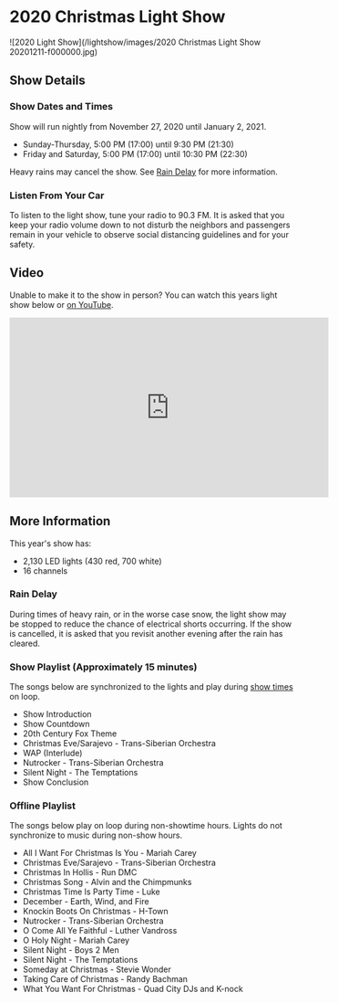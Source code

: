 # 2020 Christmas Light Show

![2020 Light Show](/lightshow/images/2020 Christmas Light Show 20201211-f000000.jpg)

## Show Details

### Show Dates and Times

Show will run nightly from November 27, 2020 until January 2, 2021.

* Sunday-Thursday, 5:00 PM (17:00) until 9:30 PM (21:30)
* Friday and Saturday, 5:00 PM (17:00) until 10:30 PM (22:30)

Heavy rains may cancel the show. See [Rain Delay](#rain-delay) for more information.

### Listen From Your Car

To listen to the light show, tune your radio to 90.3 FM.
It is asked that you keep your radio volume down to not disturb the neighbors and
passengers remain in your vehicle to observe social distancing guidelines and for your safety.

## Video

Unable to make it to the show in person?
You can watch this years light show below or
<a href="https://www.youtube.com/watch?v=fs6Lx8ySL9Y&feature=youtu.be" target="_blank">on YouTube</a>.

<iframe width="560" height="315" src="https://www.youtube.com/embed/fs6Lx8ySL9Y" frameborder="0"
allow="accelerometer; autoplay; clipboard-write; encrypted-media; gyroscope; picture-in-picture" allowfullscreen></iframe>

## More Information

This year's show has:

* 2,130 LED lights (430 red, 700 white)
* 16 channels

### Rain Delay

During times of heavy rain, or in the worse case snow, the light show may be stopped to reduce the
chance of electrical shorts occurring. If the show is cancelled, it is asked that you revisit
another evening after the rain has cleared.

### Show Playlist (Approximately 15 minutes)

The songs below are synchronized to the lights and play during [show times](#show-times-and-dates) on loop.

* Show Introduction
* Show Countdown
* 20th Century Fox Theme
* Christmas Eve/Sarajevo - Trans-Siberian Orchestra
* WAP (Interlude)
* Nutrocker - Trans-Siberian Orchestra
* Silent Night - The Temptations
* Show Conclusion

### Offline Playlist

The songs below play on loop during non-showtime hours. Lights do not synchronize to music during
non-show hours.

* All I Want For Christmas Is You - Mariah Carey
* Christmas Eve/Sarajevo - Trans-Siberian Orchestra
* Christmas In Hollis - Run DMC
* Christmas Song - Alvin and the Chimpmunks
* Christmas Time Is Party Time - Luke
* December - Earth, Wind, and Fire
* Knockin Boots On Christmas - H-Town
* Nutrocker - Trans-Siberian Orchestra
* O Come All Ye Faithful - Luther Vandross
* O Holy Night - Mariah Carey
* Silent Night - Boys 2 Men
* Silent Night - The Temptations
* Someday at Christmas - Stevie Wonder
* Taking Care of Christmas - Randy Bachman
* What You Want For Christmas - Quad City DJs and K-nock